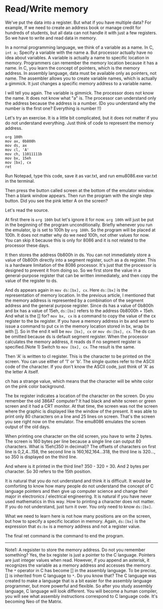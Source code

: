 # Read/Write memory

We've put the data into a register. But what if you have multiple data? For example, If we need to create an address book or manage credit for hundreds of students, but all data can not handle it with just a few registers. So we have to write and read data in memory.

In a normal programming language, we think of a variable as a name. In C, ``int a;`` Specify a variable with the name a. But processor actually have no idea about variables. A variable is actually a name to specific location in memory. Programmers can remember the memory location because it has a name. In C, you learn the concept of pointers, which is the memory address. In assembly language, data must be available only as pointers, not name. The assembler allows you to create variable names, which is actually a gimmick. It just changes a specific memory address to a variable name.

I will tell you again. The variable is gimmick. The processor does not know the name. It does not know what "a" is. The processor can understand only the address because the address is a number. (Do you understand why the number is the first one? Everything is number !!)

Let's try an exercise. It is a little bit complicated, but it does not matter if you do not understand everything. Just think of code to represent the memory address.


```
org 100h
mov ax, 0b800h
mov ds, ax
mov cl, 'A'
mov ch, 11011111b
mov bx, 15eh
mov [bx], cx
ret
```

Run Notepad, type this code, save it as var.txt, and run emu8086.exe var.txt in the terminal.

Then press the button called screen at the bottom of the emulator window. Then a blank window appears. Then run the program with the single step button. Did you see the pink letter A on the screen?

Let's read the source.

At first there is ``org 100h`` but let's ignore it for now. ``org 100h`` will just be put in the beginning of the program unconditionally. Briefly whenever you run the emulator, ip is set to 100h by ``org 100h``. So the program will be placed at 100h. It does not matter why do we need 100h, not other values for now. You can skip it because this is only for 8086 and it is not related to the processor these days.

It then stores the address 0b800h in ds. You can not immediately store a value of 0b800h directly into a segment register, such as a ds register. This is a hardware limitation of the 8086 processor. It's just that the processor is designed to prevent it from doing so. So we first store the value in a general-purpose register that can be written immediately, and then copy the value of the register to ds.

And ds appears again in ``mov ds:[bx], cx``. Here ``ds:[bx]`` is the representation of memory location. In the previous article, I mentioned that the memory address is represented by a combination of the segment address and the general purpose register. Since ds has a value of 0b800h and bx has a value of 15eh, ``ds:[bx]`` refers to the address 0b8000h + 15eh. And what is the [] for? ``mov bx, cx`` is a command to copy the value of the cx register to the bx register. If you have a memory address in bx and want to issue a command to put cx in the memory location stored in bx, wrap bx with []. So in the end it will be ``mov [bx], cx`` or ``mov ds:[bx], cx``. The ds can be omitted because ds is default segment register. When the processor calculates the memory address, it reads ds if no segment register is specified.(Note 1) Switch to ``mov [bx], cx``. The result is the same.

Then 'A' is written to cl register. This is the character to be printed on the screen. You can use either of '1' or 'b'. The single quotes refer to the ASCII code of the character. If you don't know the ASCII code, just think of 'A' as the letter A itself.

ch has a strange value, which means that the character will be white color on the pink color background.

The bx register indicates a location of the character on the screen. Do you remember the old 386AT computer? It had black and white screen or green screen and it had a CRT monitor. At that time, the screen was not the screen where the graphic is displayed like the window of the present. It was able to print only 80 characters on a line and 25 lines on screen. That's the screen you see right now on the emulator. The emu8086 emulates the screen output of the old days.

When printing one character on the old screen, you have to write 2 bytes. The screen is 160 bytes per line because a single line can output 80 characters. What is 15eh(350 in decimal)? The offsets of characters on first line is 0,2,4...158, the second line is 160,162,164...318, the third line is 320..., so 350 is displayed on the third line.

And where is it printed in the third line? 350 - 320 = 30. And 2 bytes per character. So 30 refers to the 15th position.

It is natural that you do not understand and think it is difficult. It would be comforting to know how many people do not understand the concept of C language pointers and then give up computer science and change their major in electronics / electrical engineering. It is natural if you have never used mathematics in this way. How to printing a character does not matter. If you do not understand, just turn it over. You only need to know ``ds:[bx]``.

What we need to learn here is not how many positions are on the screen, but how to specify a specific location in memory. Again, ``ds:[bx]`` is the expression that ``ds:bx`` is a memory address and not a register value.

The final ret command is the command to end the program.

---

Note1: A regsister to store the memory address. Do not you remember something? Yes, the bx register is just a pointer to the C language. Pointers are just integer values when read. However, if you append an asterisk, it recognizes the variable as a memory address and accesses the memory. The ``*`` operator in C has become [] in the assembly language. To be precise, [] is inherited from C language to ``*``. Do you know that? The C language was created to make a language that is a bit easier for the assembly language programmer, but more powerful and flexible. So after you study assembly language, C language will look different. You will become a human compiler, you will see what assembly instructions correspond to C language code. It's becoming Neo of the Matrix.
